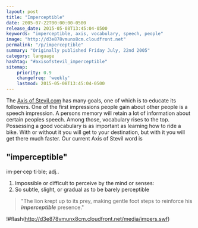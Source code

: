 ```yaml
---
layout: post
title: "Imperceptible"
date: 2005-07-22T00:00:00-0500
release_date: 2015-05-08T13:45:04-0500
keywords: "imperceptible, axis, vocabulary, speech, people"
image: "http://d3e878vmunx8cm.cloudfront.net"
permalink: "/p/imperceptible"
summary: "Originally published Friday July, 22nd 2005"
category: language
hashtag: "#axisofstevil_imperceptible"
sitemap:
    priority: 0.9
    changefreq: 'weekly'
    lastmod: 2015-05-08T13:45:04-0500
---
```


The [Axis of Stevil.com](/ "Axis of Stevil.com") has many goals, one of which is to educate its followers. One of the first impressions people gain about other people is a speech impression. A persons memory will retain a lot of information about certain peoples speech. Among those, vocabulary rises to the top. Possessing a good vocabulary is as important as learning how to ride a bike. With or without it you will get to your destination, but with it you will get there much faster. Our current Axis of Stevil word is

## "imperceptible" ##

im·per·cep·ti·ble; adj..

1. Impossible or difficult to perceive by the mind or senses:
2. So subtle, slight, or gradual as to be barely perceptible
 
> "The lion krept up to its prey, making gentle foot steps to reinforce his ***imperceptible*** presence."

!#flash(http://d3e878vmunx8cm.cloudfront.net/media/impers.swf)

